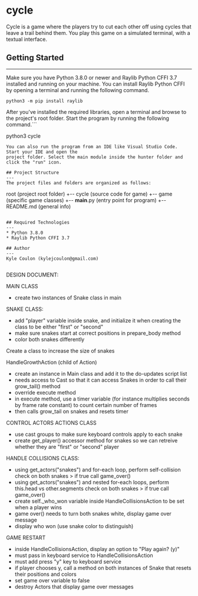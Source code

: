 # cycle

Cycle is a game where the players try to cut each other off using cycles that leave a trail behind them. You play this game
on a simulated terminal, with a textual interface.

## Getting Started

---

Make sure you have Python 3.8.0 or newer and Raylib Python CFFI 3.7 installed and running on your machine. You can install Raylib Python CFFI by opening a terminal and running the following command.

```
python3 -m pip install raylib
```

After you've installed the required libraries, open a terminal and browse to the project's root folder. Start the program by running the following command.```

python3 cycle

```
You can also run the program from an IDE like Visual Studio Code. Start your IDE and open the
project folder. Select the main module inside the hunter folder and click the "run" icon.

## Project Structure
---
The project files and folders are organized as follows:
```

root (project root folder)
+-- cycle (source code for game)
+-- game (specific game classes)
+-- **main**.py (entry point for program)
+-- README.md (general info)

```

## Required Technologies
---
* Python 3.8.0
* Raylib Python CFFI 3.7

## Author
---
Kyle Coulon (kylejcoulon@gmail.com)


```

DESIGN DOCUMENT:

MAIN CLASS

- create two instances of Snake class in main

SNAKE CLASS:

- add "player" variable inside snake, and initialize it when creating the class to be either "first" or "second"
- make sure snakes start at correct positions in prepare_body method
- color both snakes differently

Create a class to increase the size of snakes

HandleGrowthAction (child of Action)

- create an instance in Main class and add it to the do-updates script list
- needs access to Cast so that it can access Snakes in order to call their grow_tail() method
- override execute method
- in execute method, use a timer variable (for instance multiplies seconds by frame rate constant) to count certain number of frames
- then calls grow_tail on snakes and resets timer

CONTROL ACTORS ACTIONS CLASS

- use cast groups to make sure keyboard controls apply to each snake
- create get_player() accessor method for snakes so we can retreive whether they are "first" or "second" player

HANDLE COLLISIONS CLASS:

- using get_actors("snakes") and for-each loop, perform self-collision check on both snakes > if true call game_over()
- using get_actors("snakes") and nested for-each loops, perform this.head vs other.segments check on both snakes > if true call game_over()
- create self.\_who_won variable inside HandleCollisionsAction to be set when a player wins
- game over() needs to turn both snakes white, display game over message
- display who won (use snake color to distinguish)

GAME RESTART

- inside HandleCollisionsAction, display an option to "Play again? (y)"
- must pass in keyboard service to HandleCollisionsAction
- must add press "y" key to keyboard service
- if player chooses y, call a method on both instances of Snake that resets their positions and colors
- set game over variable to false
- destroy Actors that display game over messages
